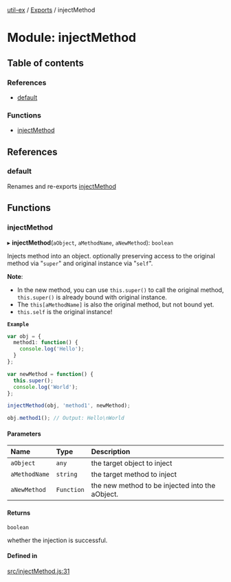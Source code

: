 [util-ex](../README.md) / [Exports](../modules.md) / injectMethod

# Module: injectMethod

## Table of contents

### References

- [default](injectMethod.md#default)

### Functions

- [injectMethod](injectMethod.md#injectmethod)

## References

### default

Renames and re-exports [injectMethod](injectMethod.md#injectmethod)

## Functions

### injectMethod

▸ **injectMethod**(`aObject`, `aMethodName`, `aNewMethod`): `boolean`

Injects method into an object. optionally preserving access to the original method via "`super`" and original instance via "`self`".

**Note**:

* In the new method, you can use `this.super()` to call the original method, `this.super()` is already bound with original instance.
* The `this[aMethodName]` is also the original method, but not bound yet.
* `this.self` is the original instance!

**`Example`**

```ts
var obj = {
  method1: function() {
    console.log('Hello');
  }
};

var newMethod = function() {
  this.super();
  console.log('World');
};

injectMethod(obj, 'method1', newMethod);

obj.method1(); // Output: Hello\nWorld
```

#### Parameters

| Name | Type | Description |
| :------ | :------ | :------ |
| `aObject` | `any` | the target object to inject |
| `aMethodName` | `string` | the target method to inject |
| `aNewMethod` | `Function` | the new method to be injected into the aObject. |

#### Returns

`boolean`

whether the injection is successful.

#### Defined in

[src/injectMethod.js:31](https://github.com/snowyu/util-ex.js/blob/f2bfa34/src/injectMethod.js#L31)
